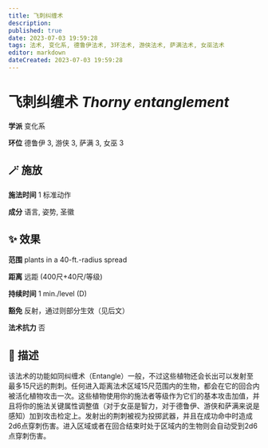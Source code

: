 ```yaml
---
title: 飞刺纠缠术
description: 
published: true
date: 2023-07-03 19:59:28
tags: 法术, 变化系, 德鲁伊法术, 3环法术, 游侠法术, 萨满法术, 女巫法术
editor: markdown
dateCreated: 2023-07-03 19:59:28
---
```


# **飞刺纠缠术** *Thorny entanglement*

**学派** 变化系 

**环位** 德鲁伊 3, 游侠 3, 萨满 3, 女巫 3

## 🪄 施放

**施法时间** 1 标准动作

**成分** 语言, 姿势, 圣徽

## ✨ 效果  

**范围** plants in a 40-ft.-radius spread

**距离** 远距 (400尺+40尺/等级)  

**持续时间** 1 min./level (D) 

**豁免** 反射，通过则部分生效（见后文）

**法术抗力** 否

## 📖 描述

该法术的功能如同纠缠术（Entangle）一般，不过这些植物还会长出可以发射至最多15尺远的荆刺。任何进入距离法术区域15尺范围内的生物，都会在它的回合内被活化植物攻击一次。这些植物使用你的施法者等级作为它们的基本攻击加值，并且将你的施法关键属性调整值（对于女巫是智力，对于德鲁伊、游侠和萨满来说是感知）加到攻击检定上。发射出的荆刺被视为投掷武器，并且在成功命中时造成2d6点穿刺伤害。进入区域或者在回合结束时处于区域内的生物则会自动受到2d6点穿刺伤害。
    
